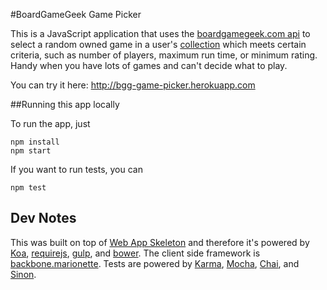 #BoardGameGeek Game Picker

This is a JavaScript application that uses the
[boardgamegeek.com api](http://boardgamegeek.com/wiki/page/BGG_XML_API) to select a random owned game in a user's
[collection](http://boardgamegeek.com/wiki/page/collection) which meets certain criteria, such as number of
players, maximum run time, or minimum rating. Handy when you have lots of games and can't decide what to play.

You can try it here: http://bgg-game-picker.herokuapp.com

##Running this app locally

To run the app, just
```
npm install
npm start
```

If you want to run tests, you can
```
npm test
```

## Dev Notes

This was built on top of [Web App Skeleton](https://github.com/jimpatricksullivan/web-app-skeleton) and
therefore it's powered by  [Koa](https://github.com/koajs/koa), [requirejs](https://github.com/jrburke/requirejs),
[gulp](https://github.com/gulpjs/gulp), and [bower](https://github.com/bower/bower). The client side framework is
[backbone.marionette](https://github.com/marionettejs/backbone.marionette). Tests are powered by
[Karma](https://github.com/karma-runner/karma), [Mocha](https://github.com/mochajs/mocha),
[Chai](https://github.com/chaijs/chai), and [Sinon](https://github.com/cjohansen/Sinon.JS).
